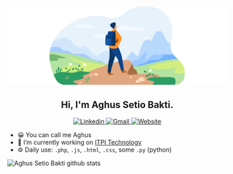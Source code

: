 <!-- ### Hi there 👋 -->
<p align="center">
 <img width="600px" alt="Github" src="https://raw.githubusercontent.com/aghussb/aghussb/e4d311ead4ea2f12632641a8610de63a627bd4d6/assets/svg/freepik-9800.svg" />
</p>
<!-- Your title -->
<h2 align="center">Hi, I'm Aghus Setio Bakti.</h2>
<div align="center">
<!-- <a href="https://github.com/aghussb">
<img src="https://img.shields.io/badge/-Github-000?style=flat&logo=Github&logoColor=white" alt="Github"/>
</a> -->
<a href="https://www.linkedin.com/in/aghus-setio-bakti-5434111b4/">
<img src="https://img.shields.io/badge/-LinkedIn-blue?style=flat&logo=Linkedin&logoColor=white" alt="Linkedin"/>
</a>
<a href="mailto:aghussb03@gmail.com">
<img src="https://img.shields.io/badge/-Gmail-c14438?style=flat&logo=Gmail&logoColor=white" alt="Gmail"/>
</a>
 <a href="#">
   <img src="https://img.shields.io/badge/-Website-informational?style=flat&logo=curl&logoColor=white" alt="Website"/>
</a>
</div>
<div style="width:100%;">
 <p>
 
- 😀 You can call me Aghus
- 🏢 I’m currently working on [ITPI Technology](https://itpi.co.id/)
- ⚙️ Daily use: `.php`, `.js`, `.html`, `.css`, some `.py` (python)
 
</p>
 </div>
 <p>
  <a href="https://github.com/aghussb">
    <img width="50%" align="left" alt="Aghus Setio Bakti github stats" src="https://github-readme-stats.vercel.app/api?username=aghussb&show_icons=true&hide_border=true" />
  </a>
 </p>

<!-- 🌱 I’m currently learning Angular CLI -->
